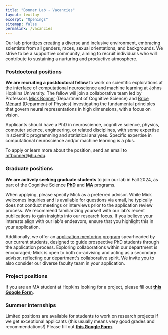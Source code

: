 ```yaml
---
title: "Bonner Lab - Vacancies"
layout: textlay
excerpt: "Openings"
sitemap: false
permalink: /vacancies
---
```


Our lab prioritizes creating a diverse and inclusive environment, embracing scientists from all genders, races, sexual orientations, and backgrounds. We strive to be a supportive community, aiming to recruit individuals who will contribute to sustaining a nurturing and productive atmosphere.

### Postdoctoral positions

**We are recruiting a postdoctoral fellow** to work on scientific explorations at the interface of computational neuroscience and machine learning at Johns Hopkins University. The fellow will join a collaborative team led by Professors [Mick Bonner](https://cogsci.jhu.edu/directory/michael-bonner/) (Department of Cognitive Science) and [Brice Ménard](https://menard.pha.jhu.edu/) (Deparment of Physics) investigating the fundamental principles that govern neural representations in high dimensions, with a focus on vision.

Applicants should have a PhD in neuroscience, cognitive science, physics, computer science, engineering, or related disciplines, with some expertise in scientific programming and statistical analyses. Specific expertise in computational neuroscience and/or machine learning is a plus.

To apply or learn more about the position, send an email to [mfbonner@jhu.edu](mailto:mfbonner@jhu.edu).

### Graduate positions

**We are actively seeking graduate students** to join our lab in Fall 2024, as part of the Cognitive Science [**PhD**](https://cogsci.jhu.edu/graduate/phd-program/) and [**MA**](https://cogsci.jhu.edu/graduate/ma-program/) programs.

When applying, please specify Mick as a preferred advisor. While Mick welcomes inquiries and is available for questions via email, he typically does not conduct meetings or interviews prior to the application review process. We recommend familiarizing yourself with our lab's recent publications to gain insights into our research focus. If you believe your interests align with our lab's endeavors, ensure that you highlight this in your application.

Additionally, we offer an [application mentoring program](https://cogsci.jhu.edu/event/phd-application-mentoring-2/) spearheaded by our current students, designed to guide prospective PhD students through the application process. Exploring collaborations within our department is encouraged; Mick is open to both co-advising and acting as a secondary advisor, reflecting our department's collaborative spirit. We invite you to also consider our diverse faculty team in your application.

### Project positions

If you are an MA student at Hopkins looking for a project, please fill out [**this Google Form**](https://docs.google.com/forms/d/1MyAK26TtNcqrYamh9NuAOtRnkT9zmgLPN4-xTFO2kb4/edit).

### Summer internships

Limited positions are available for students to work on research projects if we get exceptional applicants (this usually means very good grades and recommendations!) Please fill out [**this Google Form**](https://docs.google.com/forms/d/1MyAK26TtNcqrYamh9NuAOtRnkT9zmgLPN4-xTFO2kb4/edit).
